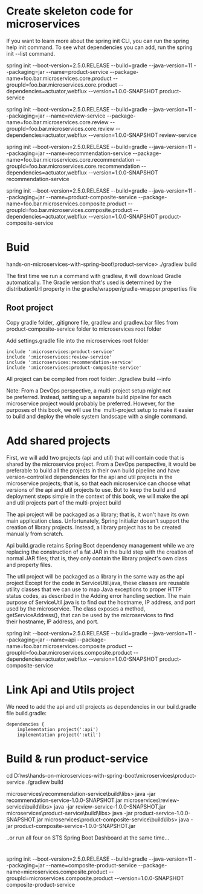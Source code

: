 

# Create skeleton code for microservices

If you want to learn more about the spring init CLI, you can run the spring help init command.
To see what dependencies you can add, run the spring init --list command.


spring init --boot-version=2.5.0.RELEASE --build=gradle --java-version=11 --packaging=jar --name=product-service --package-name=foo.bar.microservices.core.product --groupId=foo.bar.microservices.core.product --dependencies=actuator,webflux --version=1.0.0-SNAPSHOT product-service

spring init --boot-version=2.5.0.RELEASE --build=gradle --java-version=11 --packaging=jar --name=review-service --package-name=foo.bar.microservices.core.review --groupId=foo.bar.microservices.core.review --dependencies=actuator,webflux --version=1.0.0-SNAPSHOT review-service

spring init --boot-version=2.5.0.RELEASE --build=gradle --java-version=11 --packaging=jar --name=recommendation-service --package-name=foo.bar.microservices.core.recommendation --groupId=foo.bar.microservices.core.recommendation --dependencies=actuator,webflux --version=1.0.0-SNAPSHOT recommendation-service

spring init --boot-version=2.5.0.RELEASE --build=gradle --java-version=11 --packaging=jar --name=product-composite-service --package-name=foo.bar.microservices.composite.product --groupId=foo.bar.microservices.composite.product --dependencies=actuator,webflux --version=1.0.0-SNAPSHOT product-composite-service

# Buid

hands-on-microservices-with-spring-boot\product-service> ./gradlew build

The first time we run a command with gradlew, it will download Gradle automatically.
The Gradle version that's used is determined by the distributionUrl property in the gradle/wrapper/gradle-wrapper.properties file

## Root project


Copy gradle folder, .gitignore file, gradlew and gradlew.bar files from 
product-composite-service folder to microservices root folder

Add settings.gradle file into the microservices root folder
```
include ':microservices:product-service'
include ':microservices:review-service'
include ':microservices:recommendation-service'
include ':microservices:product-composite-service'

```

All project can be compiled from root folder: ./gradlew build --info

Note:
From a DevOps perspective, a multi-project setup might not be preferred. Instead, setting up a separate build pipeline
for each microservice project would probably be preferred. However, for the purposes of this book, we will use the 
multi-project setup to make it easier to build and deploy the whole system landscape with a single command.

# Add shared projects

First, we will add two projects (api and util) that will contain code that is shared by the microservice project.
From a DevOps perspective, it would be preferable to build all the projects in their own build pipeline and have
version-controlled dependencies for the api and util projects in the microservice projects; that is, so that each
microservice can choose what versions of the api and util projects to use. But to keep the build and deployment
steps simple in the context of this book, we will make the api and util projects part of the multi-project build

The api project will be packaged as a library; that is, it won't have its own main application class. Unfortunately,
Spring Initializr doesn't support the creation of library projects. Instead, a library project has to be created
manually from scratch.

Api build.gradle retains Spring Boot dependency management while we are replacing the construction of a fat JAR in the
build step with the creation of normal JAR files; that is, they only contain the library project's own class and property files.

The util project will be packaged as a library in the same way as the api project
Except for the code in ServiceUtil.java, these classes are reusable utility classes that we can use to map Java exceptions to 
proper HTTP status codes, as described in the Adding error handling section. The main purpose of ServiceUtil.java is to find 
out the hostname, IP address, and port used by the microservice. The class exposes a method, getServiceAddress(), that can be 
used by the microservices to find their hostname, IP address, and port.


spring init --boot-version=2.5.0.RELEASE --build=gradle --java-version=11 --packaging=jar --name=api --package-name=foo.bar.microservices.composite.product --groupId=foo.bar.microservices.composite.product --dependencies=actuator,webflux --version=1.0.0-SNAPSHOT product-composite-service

# Link Api and Utils project

We need to add the api and util projects as dependencies in our build.gradle file
build.gradle:
```
dependencies {
	implementation project(':api')
	implementation project(':util')
```

# Build & run product-service

cd D:\ws\hands-on-microservices-with-spring-boot\microservices\product-service
./gradlew build

microservices\recommendation-service\build\libs> java -jar recommendation-service-1.0.0-SNAPSHOT.jar
microservices\review-service\build\libs> java -jar review-service-1.0.0-SNAPSHOT.jar
microservices\product-service\build\libs> java -jar product-service-1.0.0-SNAPSHOT.jar
microservices\product-composite-service\build\libs> java -jar product-composite-service-1.0.0-SNAPSHOT.jar


..or run all four on STS Spring Boot Dashboard at the same time...



# 
spring init --boot-version=2.5.0.RELEASE --build=gradle --java-version=11 --packaging=jar --name=composite-product-service --package-name=microservices.composite.product --groupId=microservices.composite.product --version=1.0.0-SNAPSHOT composite-product-service

